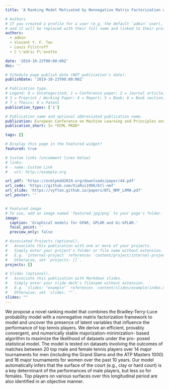 ```yaml
---
title: 'A Ranking Model Motivated by Nonnegative Matrix Factorization with Applications to Tennis Tournaments'

# Authors
# If you created a profile for a user (e.g. the default `admin` user), write the username (folder name) here
# and it will be replaced with their full name and linked to their profile.
authors:
  - admin
  - Vincent Y. F. Tan
  - Louis Filstroff
  - C \'edric F\'evotte

date: '2019-10-23T00:00:00Z'
doi: ''

# Schedule page publish date (NOT publication's date).
publishDate: '2019-10-23T00:00:00Z'

# Publication type.
# Legend: 0 = Uncategorized; 1 = Conference paper; 2 = Journal article;
# 3 = Preprint / Working Paper; 4 = Report; 5 = Book; 6 = Book section;
# 7 = Thesis; 8 = Patent
publication_types: ['1']

# Publication name and optional abbreviated publication name.
publication: European Conference on Machine Learning and Principles and Practice of Knowledge Discovery in Databases, 2019
publication_short: In *ECML PKDD*

tags: []

# Display this page in the Featured widget?
featured: true

# Custom links (uncomment lines below)
# links:
# - name: Custom Link
#   url: http://example.org

url_pdf: 'https://ecmlpkdd2019.org/downloads/paper/44.pdf'
url_code: 'https://github.com/XiaRui1996/btl-nmf'
url_slide: 'https://vyftan.github.io/papers/BTL_NMF_LRMA.pdf'
url_poster: ''


# Featured image
# To use, add an image named `featured.jpg/png` to your page's folder.
image:
  caption: 'Graphical models for GPAR, GPLAR and bi-GPLAR.'
  focal_point: ''
  preview_only: false

# Associated Projects (optional).
#   Associate this publication with one or more of your projects.
#   Simply enter your project's folder or file name without extension.
#   E.g. `internal-project` references `content/project/internal-project/index.md`.
#   Otherwise, set `projects: []`.
projects: []

# Slides (optional).
#   Associate this publication with Markdown slides.
#   Simply enter your slide deck's filename without extension.
#   E.g. `slides: "example"` references `content/slides/example/index.md`.
#   Otherwise, set `slides: ""`.
slides: ""
---
```


We propose a novel ranking model that combines the Bradley-Terry-Luce probability model with a nonnegative matrix factorization framework to model and uncover the presence of latent variables that influence the performance of top tennis players. We derive an efficient, provably convergent, and numerically stable majorization-minimization- based algorithm to maximize the likelihood of datasets under the pro- posed statistical model. The model is tested on datasets involving the outcomes of matches between 20 top male and female tennis players over 14 major tournaments for men (including the Grand Slams and the ATP Masters 1000) and 16 major tournaments for women over the past 10 years. Our model automatically infers that the surface of the court (e.g., clay or hard court) is a key determinant of the performances of male players, but less so for females. Top players on various surfaces over this longitudinal period are also identified in an objective manner.
